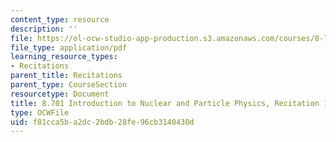 ```yaml
---
content_type: resource
description: ''
file: https://ol-ocw-studio-app-production.s3.amazonaws.com/courses/8-701-introduction-to-nuclear-and-particle-physics-fall-2020/f81cca5ba2dc2bdb28fe96cb3140430d_MIT8_701f20_rec14_soln.pdf
file_type: application/pdf
learning_resource_types:
- Recitations
parent_title: Recitations
parent_type: CourseSection
resourcetype: Document
title: 8.701 Introduction to Nuclear and Particle Physics, Recitation 14 Solutions
type: OCWFile
uid: f81cca5b-a2dc-2bdb-28fe-96cb3140430d
---
```

